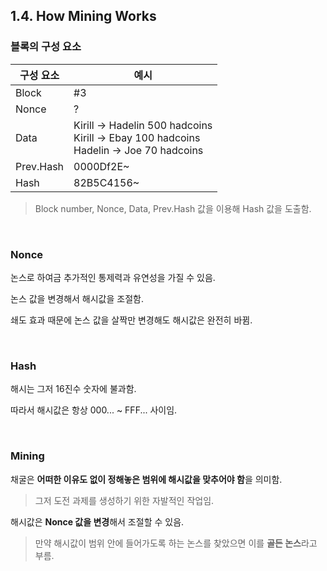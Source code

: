 ## 1.4. How Mining Works

### 블록의 구성 요소

|구성 요소| 예시                                                                                            |
|---|-----------------------------------------------------------------------------------------------|
|Block| #3                                                                                            |
|Nonce| ?                                                                                             |
|Data| Kirill -> Hadelin 500 hadcoins<br>Kirill -> Ebay 100 hadcoins <br> Hadelin -> Joe 70 hadcoins |
|Prev.Hash| 0000Df2E~                                                                                     |
|Hash| 82B5C4156~                                                                                    |

> Block number, Nonce, Data, Prev.Hash 값을 이용해 Hash 값을 도출함.

<br>

### Nonce

논스로 하여금 추가적인 통제력과 유연성을 가질 수 있음.

논스 값을 변경해서 해시값을 조절함.

쇄도 효과 때문에 논스 값을 살짝만 변경해도 해시값은 완전히 바뀜.

<br>

### Hash

해시는 그저 16진수 숫자에 불과함.

따라서 해시값은 항상 000... ~ FFF... 사이임.

<br>

### Mining

채굴은 **어떠한 이유도 없이 정해놓은 범위에 해시값을 맞추어야 함**을 의미함.

> 그저 도전 과제를 생성하기 위한 자발적인 작업임.

해시값은 **Nonce 값을 변경**해서 조절할 수 있음.

> 만약 해시값이 범위 안에 들어가도록 하는 논스를 찾았으면 이를 **골든 논스**라고 부름.